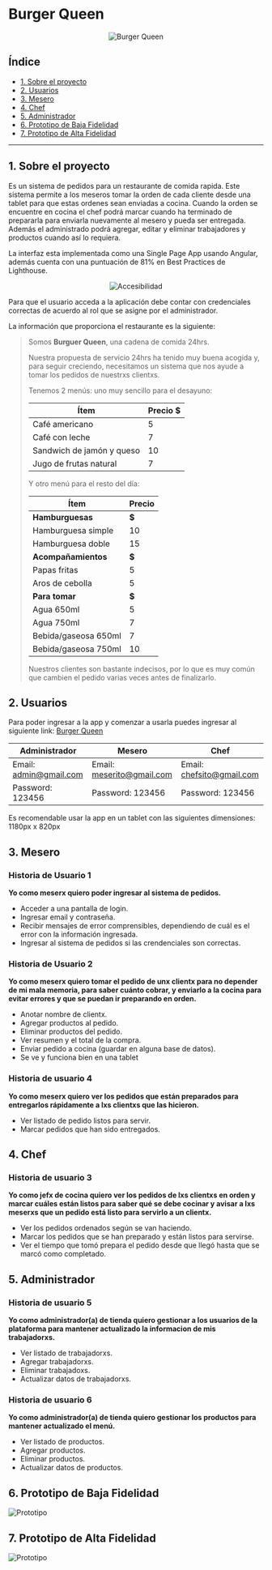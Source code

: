 # Burger Queen  

<p align="center">
    <img src="./burger-queen/images/LogoBQ.png" alt="Burger Queen">
</p>

## Índice

* [1. Sobre el proyecto](#1-sobre-el-proyecto)
* [2. Usuarios](#2-usuarios)
* [3. Mesero](#3-mesero)
* [4. Chef](#4-chef)
* [5. Administrador](#5-administrador)
* [6. Prototipo de Baja Fidelidad](#6-prototipo-de-baja-fidelidad)
* [7. Prototipo de Alta Fidelidad](#7-prototipo-de-alta-fidelidad)


***

## 1. Sobre el proyecto

Es un sistema de pedidos para un restaurante de comida rapida. Este sistema permite a los meseros tomar la orden de cada cliente desde una tablet para que estas ordenes sean enviadas a cocina. Cuando la orden se encuentre en cocina el chef podrá marcar cuando ha terminado de prepararla para enviarla nuevamente al mesero y pueda ser entregada. Además el administrado podrá agregar, editar y eliminar trabajadores y productos cuando así lo requiera.

La interfaz esta implementada como una Single Page App usando Angular, además cuenta con una puntuación de 81% en Best Practices de Lighthouse.

<p align="center">
    <img src="./burger-queen/images/Accesibilidad.png" alt="Accesibilidad">
</p>

Para que el usuario acceda a la aplicación debe contar con credenciales correctas de acuerdo al rol que se asigne por el administrador. 

La información que proporciona el restaurante es la siguiente:

> Somos **Burguer Queen**, una cadena de comida 24hrs.
>
> Nuestra propuesta de servicio 24hrs ha tenido muy buena acogida y, para
> seguir creciendo, necesitamos un sistema que nos ayude a tomar los pedidos de
> nuestrxs clientxs.
>
> Tenemos 2 menús: uno muy sencillo para el desayuno:
>
> | Ítem                      |Precio $|
> |---------------------------|------|
> | Café americano            |    5 |
> | Café con leche            |    7 |
> | Sandwich de jamón y queso |   10 |
> | Jugo de frutas natural    |    7 |
>
> Y otro menú para el resto del día:
>
> | Ítem                      |Precio|
> |---------------------------|------|
> |**Hamburguesas**           |   **$**   |
> |Hamburguesa simple         |    10|
> |Hamburguesa doble          |    15|
> |**Acompañamientos**        |   **$**   |
> |Papas fritas               |     5|
> |Aros de cebolla            |     5|
> |**Para tomar**             |   **$**   |
> |Agua 650ml                 |     5|
> |Agua 750ml                 |     7|
> |Bebida/gaseosa 650ml       |     7|
> |Bebida/gaseosa 750ml       |     10|
>
> Nuestros clientes son bastante indecisos, por lo que es muy común que cambien
> el pedido varias veces antes de finalizarlo.

## 2. Usuarios

Para poder ingresar a la app y comenzar a usarla puedes ingresar al siguiente link: [Burger Queen]()

| Administrador         | Mesero                   | Chef                     |
|-----------------------|--------------------------|--------------------------|
|Email: admin@gmail.com |Email: meserito@gmail.com |Email: chefsito@gmail.com |
|Password: 123456       |Password: 123456          |Password: 123456          |


Es recomendable usar la app en un tablet con las siguientes dimensiones: 1180px x 820px

## 3. Mesero
### Historia de Usuario 1 
**Yo como meserx quiero poder ingresar al sistema de pedidos.**

* Acceder a una pantalla de login.
* Ingresar email y contraseña.
* Recibir mensajes de error comprensibles, dependiendo de cuál es el error con la información ingresada.
* Ingresar al sistema de pedidos si las crendenciales son correctas.

### Historia de Usuario 2
**Yo como meserx quiero tomar el pedido de unx clientx para no depender de mi mala memoria, para saber cuánto cobrar, y enviarlo a la cocina para evitar errores y que se puedan ir preparando en orden.**

* Anotar nombre de clientx.
* Agregar productos al pedido.
* Eliminar productos del pedido.
* Ver resumen y el total de la compra.
* Enviar pedido a cocina (guardar en alguna base de datos).
* Se ve y funciona bien en una tablet

### Historia de usuario 4
**Yo como meserx quiero ver los pedidos que están preparados para entregarlos rápidamente a lxs clientxs que las hicieron.**

* Ver listado de pedido listos para servir.
* Marcar pedidos que han sido entregados.

## 4. Chef
### Historia de usuario 3
**Yo como jefx de cocina quiero ver los pedidos de lxs clientxs en orden y marcar cuáles están listos para saber qué se debe cocinar y avisar a lxs meserxs que un pedido está listo para servirlo a un clientx.**

* Ver los pedidos ordenados según se van haciendo.
* Marcar los pedidos que se han preparado y están listos para servirse.
* Ver el tiempo que tomó prepara el pedido desde que llegó hasta que se marcó como completado.

## 5. Administrador
### Historia de usuario 5
**Yo como administrador(a) de tienda quiero gestionar a los usuarios de la plataforma para mantener actualizado la informacion de mis trabajadorxs.**

* Ver listado de trabajadorxs.
* Agregar trabajadorxs.
* Eliminar trabajadoxs.
* Actualizar datos de trabajadorxs.

### Historia de usuario 6
**Yo como administrador(a) de tienda quiero gestionar los productos para mantener actualizado el menú.**

* Ver listado de productos.
* Agregar productos.
* Eliminar productos.
* Actualizar datos de productos.

## 6. Prototipo de Baja Fidelidad

![Prototipo](./burger-queen/images/PBJ.png)
## 7. Prototipo de Alta Fidelidad 

![Prototipo](./burger-queen/images/PAF.png)

